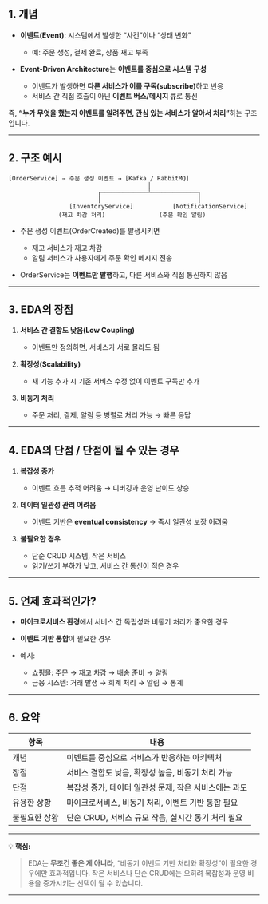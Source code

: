 <h2 id="1-개념">1. 개념</h2>
<ul>
<li><p><strong>이벤트(Event)</strong>: 시스템에서 발생한 “사건”이나 “상태 변화”</p>
<ul>
<li>예: 주문 생성, 결제 완료, 상품 재고 부족</li>
</ul>
</li>
<li><p><strong>Event-Driven Architecture</strong>는 <strong>이벤트를 중심으로 시스템 구성</strong></p>
<ul>
<li>이벤트가 발생하면 <strong>다른 서비스가 이를 구독(subscribe)</strong>하고 반응</li>
<li>서비스 간 직접 호출이 아닌 <strong>이벤트 버스/메시지 큐</strong>로 통신</li>
</ul>
</li>
</ul>
<p>즉, <strong>“누가 무엇을 했는지 이벤트를 알려주면, 관심 있는 서비스가 알아서 처리”</strong>하는 구조입니다.</p>
<hr />
<h2 id="2-구조-예시">2. 구조 예시</h2>
<pre><code>[OrderService] → 주문 생성 이벤트 → [Kafka / RabbitMQ]
                                       │
                         ┌─────────────┴─────────────┐
                         │                           │
                 [InventoryService]           [NotificationService]
              (재고 차감 처리)               (주문 확인 알림)</code></pre><ul>
<li><p>주문 생성 이벤트(OrderCreated)를 발생시키면</p>
<ul>
<li>재고 서비스가 재고 차감</li>
<li>알림 서비스가 사용자에게 주문 확인 메시지 전송</li>
</ul>
</li>
<li><p>OrderService는 <strong>이벤트만 발행</strong>하고, 다른 서비스와 직접 통신하지 않음</p>
</li>
</ul>
<hr />
<h2 id="3-eda의-장점">3. EDA의 장점</h2>
<ol>
<li><p><strong>서비스 간 결합도 낮음(Low Coupling)</strong></p>
<ul>
<li>이벤트만 정의하면, 서비스가 서로 몰라도 됨</li>
</ul>
</li>
<li><p><strong>확장성(Scalability)</strong></p>
<ul>
<li>새 기능 추가 시 기존 서비스 수정 없이 이벤트 구독만 추가</li>
</ul>
</li>
<li><p><strong>비동기 처리</strong></p>
<ul>
<li>주문 처리, 결제, 알림 등 병렬로 처리 가능 → 빠른 응답</li>
</ul>
</li>
</ol>
<hr />
<h2 id="4-eda의-단점--단점이-될-수-있는-경우">4. EDA의 단점 / 단점이 될 수 있는 경우</h2>
<ol>
<li><p><strong>복잡성 증가</strong></p>
<ul>
<li>이벤트 흐름 추적 어려움 → 디버깅과 운영 난이도 상승</li>
</ul>
</li>
<li><p><strong>데이터 일관성 관리 어려움</strong></p>
<ul>
<li>이벤트 기반은 <strong>eventual consistency</strong> → 즉시 일관성 보장 어려움</li>
</ul>
</li>
<li><p><strong>불필요한 경우</strong></p>
<ul>
<li>단순 CRUD 시스템, 작은 서비스</li>
<li>읽기/쓰기 부하가 낮고, 서비스 간 통신이 적은 경우</li>
</ul>
</li>
</ol>
<hr />
<h2 id="5-언제-효과적인가">5. 언제 효과적인가?</h2>
<ul>
<li><p><strong>마이크로서비스 환경</strong>에서 서비스 간 독립성과 비동기 처리가 중요한 경우</p>
</li>
<li><p><strong>이벤트 기반 통합</strong>이 필요한 경우</p>
</li>
<li><p>예시:</p>
<ul>
<li>쇼핑몰: 주문 → 재고 차감 → 배송 준비 → 알림</li>
<li>금융 시스템: 거래 발생 → 회계 처리 → 알림 → 통계</li>
</ul>
</li>
</ul>
<hr />
<h2 id="6-요약">6. 요약</h2>
<table>
<thead>
<tr>
<th>항목</th>
<th>내용</th>
</tr>
</thead>
<tbody><tr>
<td>개념</td>
<td>이벤트를 중심으로 서비스가 반응하는 아키텍처</td>
</tr>
<tr>
<td>장점</td>
<td>서비스 결합도 낮음, 확장성 높음, 비동기 처리 가능</td>
</tr>
<tr>
<td>단점</td>
<td>복잡성 증가, 데이터 일관성 문제, 작은 서비스에는 과도</td>
</tr>
<tr>
<td>유용한 상황</td>
<td>마이크로서비스, 비동기 처리, 이벤트 기반 통합 필요</td>
</tr>
<tr>
<td>불필요한 상황</td>
<td>단순 CRUD, 서비스 규모 작음, 실시간 동기 처리 필요</td>
</tr>
</tbody></table>
<hr />
<p>💡 <strong>핵심:</strong></p>
<blockquote>
<p>EDA는 <strong>무조건 좋은 게 아니라</strong>, “비동기 이벤트 기반 처리와 확장성”이 필요한 경우에만 효과적입니다.
작은 서비스나 단순 CRUD에는 오히려 복잡성과 운영 비용을 증가시키는 선택이 될 수 있습니다.</p>
</blockquote>
<hr />